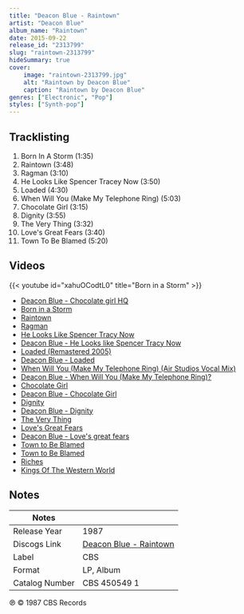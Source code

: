 ```yaml
---
title: "Deacon Blue - Raintown"
artist: "Deacon Blue"
album_name: "Raintown"
date: 2015-09-22
release_id: "2313799"
slug: "raintown-2313799"
hideSummary: true
cover:
    image: "raintown-2313799.jpg"
    alt: "Raintown by Deacon Blue"
    caption: "Raintown by Deacon Blue"
genres: ["Electronic", "Pop"]
styles: ["Synth-pop"]
---
```


## Tracklisting
1. Born In A Storm (1:35)
2. Raintown (3:48)
3. Ragman (3:10)
4. He Looks Like Spencer Tracey Now (3:50)
5. Loaded (4:30)
6. When Will You (Make My Telephone Ring) (5:03)
7. Chocolate Girl (3:15)
8. Dignity (3:55)
9. The Very Thing (3:32)
10. Love's Great Fears (3:40)
11. Town To Be Blamed (5:20)

## Videos
{{< youtube id="xahuOCodtL0" title="Born in a Storm" >}}
- [Deacon Blue - Chocolate girl HQ](https://www.youtube.com/watch?v=fOrOh3rEwB4)
- [Born in a Storm](https://www.youtube.com/watch?v=GlJ4XYVvqPQ)
- [Raintown](https://www.youtube.com/watch?v=RckKerR6MI8)
- [Ragman](https://www.youtube.com/watch?v=SE4MpZtgdJQ)
- [He Looks Like Spencer Tracy Now](https://www.youtube.com/watch?v=d6ujXpWJ__0)
- [Deacon Blue - He Looks like Spencer Tracy Now](https://www.youtube.com/watch?v=hqoc8CLNptk)
- [Loaded (Remastered 2005)](https://www.youtube.com/watch?v=u-ibwaIdrzM)
- [Deacon Blue - Loaded](https://www.youtube.com/watch?v=NsjDnLII1Go)
- [When Will You (Make My Telephone Ring) (Air Studios Vocal Mix)](https://www.youtube.com/watch?v=1e87yslPJBY)
- [Deacon Blue - When Will You (Make My Telephone Ring)?](https://www.youtube.com/watch?v=sWSi5MMEIOA)
- [Chocolate Girl](https://www.youtube.com/watch?v=R-bWRzyJaE0)
- [Deacon Blue - Chocolate Girl](https://www.youtube.com/watch?v=EjhfH5P5ZEM)
- [Dignity](https://www.youtube.com/watch?v=Wru7g5pn3jw)
- [Deacon Blue - Dignity](https://www.youtube.com/watch?v=nsr9HCOgQe0)
- [The Very Thing](https://www.youtube.com/watch?v=4h6NLkEBD1Q)
- [Love's Great Fears](https://www.youtube.com/watch?v=wCsGgUzhR1E)
- [Deacon Blue - Love's great fears](https://www.youtube.com/watch?v=9W_JM_NDYzI)
- [Town to Be Blamed](https://www.youtube.com/watch?v=eeVeLb9-QoA)
- [Town to Be Blamed](https://www.youtube.com/watch?v=KQctwZ0yFfI)
- [Riches](https://www.youtube.com/watch?v=zJ48Sppm9Co)
- [Kings Of The Western World](https://www.youtube.com/watch?v=1lZbCUtUdAo)


## Notes

| Notes          |             |
| ---------------| ----------- |
| Release Year   | 1987 |
| Discogs Link   | [Deacon Blue - Raintown](https://www.discogs.com/release/2313799-Deacon-Blue-Raintown) |
| Label          | CBS |
| Format         | LP, Album |
| Catalog Number | CBS 450549 1 |

℗ © 1987 CBS Records

